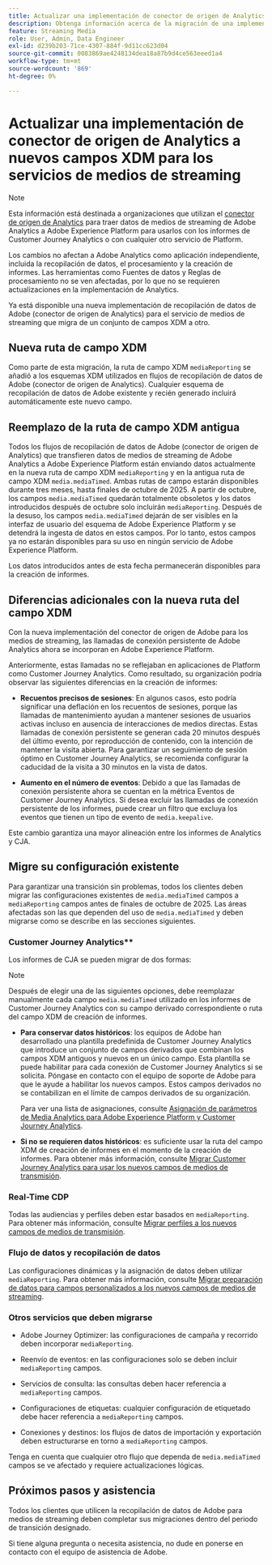 ```yaml
---
title: Actualizar una implementación de conector de origen de Analytics a nuevos campos XDM para los servicios de medios de streaming
description: Obtenga información acerca de la migración de una implementación de conector de origen de Analytics a campos de medios de streaming XDM actualizados
feature: Streaming Media
role: User, Admin, Data Engineer
exl-id: d239b203-71ce-4307-884f-9d11cc623d04
source-git-commit: 0083869ae4248134dea18a87b9d4ce563eeed1a4
workflow-type: tm+mt
source-wordcount: '869'
ht-degree: 0%

---
```


# Actualizar una implementación de conector de origen de Analytics a nuevos campos XDM para los servicios de medios de streaming

>[!NOTE]
>
>Esta información está destinada a organizaciones que utilizan el [conector de origen de Analytics](https://experienceleague.adobe.com/es/docs/experience-platform/sources/connectors/adobe-applications/analytics) para traer datos de medios de streaming de Adobe Analytics a Adobe Experience Platform para usarlos con los informes de Customer Journey Analytics o con cualquier otro servicio de Platform.
>
>Los cambios no afectan a Adobe Analytics como aplicación independiente, incluida la recopilación de datos, el procesamiento y la creación de informes. Las herramientas como Fuentes de datos y Reglas de procesamiento no se ven afectadas, por lo que no se requieren actualizaciones en la implementación de Analytics.

Ya está disponible una nueva implementación de recopilación de datos de Adobe (conector de origen de Analytics) para el servicio de medios de streaming que migra de un conjunto de campos XDM a otro.

## Nueva ruta de campo XDM

Como parte de esta migración, la ruta de campo XDM `mediaReporting` se añadió a los esquemas XDM utilizados en flujos de recopilación de datos de Adobe (conector de origen de Analytics). Cualquier esquema de recopilación de datos de Adobe existente y recién generado incluirá automáticamente este nuevo campo.

## Reemplazo de la ruta de campo XDM antigua

Todos los flujos de recopilación de datos de Adobe (conector de origen de Analytics) que transfieren datos de medios de streaming de Adobe Analytics a Adobe Experience Platform están enviando datos actualmente en la nueva ruta de campo XDM `mediaReporting` y en la antigua ruta de campo XDM `media.mediaTimed`. Ambas rutas de campo estarán disponibles durante tres meses, hasta finales de octubre de 2025. A partir de octubre, los campos `media.mediaTimed` quedarán totalmente obsoletos y los datos introducidos después de octubre solo incluirán `mediaReporting`. Después de la desuso, los campos `media.mediaTimed` dejarán de ser visibles en la interfaz de usuario del esquema de Adobe Experience Platform y se detendrá la ingesta de datos en estos campos. Por lo tanto, estos campos ya no estarán disponibles para su uso en ningún servicio de Adobe Experience Platform.

Los datos introducidos antes de esta fecha permanecerán disponibles para la creación de informes.

## Diferencias adicionales con la nueva ruta del campo XDM

Con la nueva implementación del conector de origen de Adobe para los medios de streaming, las llamadas de conexión persistente de Adobe Analytics ahora se incorporan en Adobe Experience Platform.

Anteriormente, estas llamadas no se reflejaban en aplicaciones de Platform como Customer Journey Analytics. Como resultado, su organización podría observar las siguientes diferencias en la creación de informes:

* **Recuentos precisos de sesiones**: En algunos casos, esto podría significar una deflación en los recuentos de sesiones, porque las llamadas de mantenimiento ayudan a mantener sesiones de usuarios activas incluso en ausencia de interacciones de medios directas. Estas llamadas de conexión persistente se generan cada 20 minutos después del último evento, por reproducción de contenido, con la intención de mantener la visita abierta. Para garantizar un seguimiento de sesión óptimo en Customer Journey Analytics, se recomienda configurar la caducidad de la visita a 30 minutos en la vista de datos.

* **Aumento en el número de eventos**: Debido a que las llamadas de conexión persistente ahora se cuentan en la métrica Eventos de Customer Journey Analytics. Si desea excluir las llamadas de conexión persistente de los informes, puede crear un filtro que excluya los eventos que tienen un tipo de evento de `media.keepalive`.

Este cambio garantiza una mayor alineación entre los informes de Analytics y CJA.

## Migre su configuración existente

Para garantizar una transición sin problemas, todos los clientes deben migrar las configuraciones existentes de `media.mediaTimed` campos a `mediaReporting` campos antes de finales de octubre de 2025. Las áreas afectadas son las que dependen del uso de `media.mediaTimed` y deben migrarse como se describe en las secciones siguientes.

### Customer Journey Analytics**

Los informes de CJA se pueden migrar de dos formas:

>[!NOTE]
>
>Después de elegir una de las siguientes opciones, debe reemplazar manualmente cada campo `media.mediaTimed` utilizado en los informes de Customer Journey Analytics con su campo derivado correspondiente o ruta del campo XDM de creación de informes.

* **Para conservar datos históricos**: los equipos de Adobe han desarrollado una plantilla predefinida de Customer Journey Analytics que introduce un conjunto de campos derivados que combinan los campos XDM antiguos y nuevos en un único campo. Esta plantilla se puede habilitar para cada conexión de Customer Journey Analytics si se solicita. Póngase en contacto con el equipo de soporte de Adobe para que le ayude a habilitar los nuevos campos. Estos campos derivados no se contabilizan en el límite de campos derivados de su organización.

  Para ver una lista de asignaciones, consulte [Asignación de parámetros de Media Analytics para Adobe Experience Platform y Customer Journey Analytics](/help/use-cases/xdm-updates/parameters-mapping.md).

* **Si no se requieren datos históricos**: es suficiente usar la ruta del campo XDM de creación de informes en el momento de la creación de informes. Para obtener más información, consulte [Migrar Customer Journey Analytics para usar los nuevos campos de medios de transmisión](/help/use-cases/xdm-updates/migrate-cja-setup.md).

### Real-Time CDP

Todas las audiencias y perfiles deben estar basados en `mediaReporting`. Para obtener más información, consulte [Migrar perfiles a los nuevos campos de medios de transmisión](/help/use-cases/xdm-updates/migrate-profiles.md).

### Flujo de datos y recopilación de datos

Las configuraciones dinámicas y la asignación de datos deben utilizar `mediaReporting`. Para obtener más información, consulte [Migrar preparación de datos para campos personalizados a los nuevos campos de medios de streaming](/help/use-cases/xdm-updates/migrate-dataprep.md).

### Otros servicios que deben migrarse

* Adobe Journey Optimizer: las configuraciones de campaña y recorrido deben incorporar `mediaReporting`.

* Reenvío de eventos: en las configuraciones solo se deben incluir `mediaReporting` campos.

* Servicios de consulta: las consultas deben hacer referencia a `mediaReporting` campos.

* Configuraciones de etiquetas: cualquier configuración de etiquetado debe hacer referencia a `mediaReporting` campos.

* Conexiones y destinos: los flujos de datos de importación y exportación deben estructurarse en torno a `mediaReporting` campos.

Tenga en cuenta que cualquier otro flujo que dependa de `media.mediaTimed` campos se ve afectado y requiere actualizaciones lógicas.

## Próximos pasos y asistencia

Todos los clientes que utilicen la recopilación de datos de Adobe para medios de streaming deben completar sus migraciones dentro del periodo de transición designado.

Si tiene alguna pregunta o necesita asistencia, no dude en ponerse en contacto con el equipo de asistencia de Adobe.
